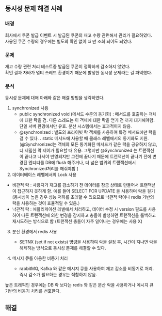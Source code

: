 
## 동시성 문제 해결 사례

### 배경
회사에서 쿠폰 발급 이벤트 시 발급된 쿠폰의 재고 수량 관련해서 관리가 필요하였다. <br>
사용된 쿠폰 수량의 경우에는 별도의 확인 없이 ci 만 조회 되어도 되었다. <br>


### 문제
재고 수량 관련 처리 테스트중 발급된 쿠폰이 정확하게 감소하지 않았다. <br>
확인 결과 자바가 멀티 쓰레드 환경이기 때문에 발생한 동시성 문제라는 걸 파악했다. <br>


### 분석
동시성 문제에 대해 아래와 같은 해결 방법을 생각하였다. <br>

1. synchronized 사용
   - public synchronized void (메서드 수준의 동기화) : 메서드를 호출하는 객체에 대한 락을 검. 다른 스레드는 이 객체에 대한 락을 얻기 전 까지 대기해야함. 단일 서버 환경에서만 유효. 분산 시스템에서는 효과적이지 않음. <br>
   - @synchronized : 별도의 프라이빗 락 객체를 사용하여 특정 메서드에만 락을 걸 수 있다. . static 메서드에 사용할 때 클래스 레벨에서의 동기화도 지원. (@Synchronized는 객체의 모든 동기화된 메서드가 같은 락을 공유하지 않고, 더 세밀한 락 제어가 필요할 때 유용. 그렇지만 @Synchronized 는 트랜잭션이 끝나고 나서야 반영되지만 그전에 끝나기 때문에 트랜잭션이 끝나기 전에 변경된 엔티티를 DB에 flush 해주거나, 더 넓은 범위의 트랜잭션에서 Synchronized처리를 해줘야함 )
2. 데이터베이스 레벨에서의 Lock 사용
  - 비관적 락 : 사용자가 재고를 감소하기 전 데이터를 잠금 상태로 만들어서 트랜잭션이 접근하지 못하게 함. 예를 들어 SELECT FOR UPDATE 을 사용하며 락을 걸기 <br>
              (동시성이 높은 경우 성능 저하를 초래할 수 있으므로 낙관적 락이나 redis 기반의 락을 사용하는 것이 효율적일 수 있음.)
  - 낙관적 락 : 애플리케이션 레벨에서 처리하고, 데이터 수정 시 version 필드를 사용하여 다른 트랜잭션에 의한 변경을 감지하고 충돌이 발생하면 트랜잭션을 롤백하고 재시도하는 방식으로 함 (트랜잭션 충돌이 자주 일어나는 경우에는 사용 X)
3. 분산 환경에서 redis 사용
   - SETNX (set if not exists) 명령을 사용하여 락을 설정 후, 시간이 지나면 락을 해제하는 방식으로 동시성 문제를 해결할 수 있다.

4. 메시지 큐를 아용한 비동기 처리
   - rabbitMQ, Kafka 와 같은 메시지 큐를 사용하여 재고 감소를 비동기로 처리. 즉시 감소가 필요하는 경우는 적합하지 않음.

높은 트래픽인 경우에는 DB 락 보다는 redis 와 같은 분산 락을 사용하거나 메시지 큐 기반의 비동기 처리를 선호한다. <br>


## 해결 
